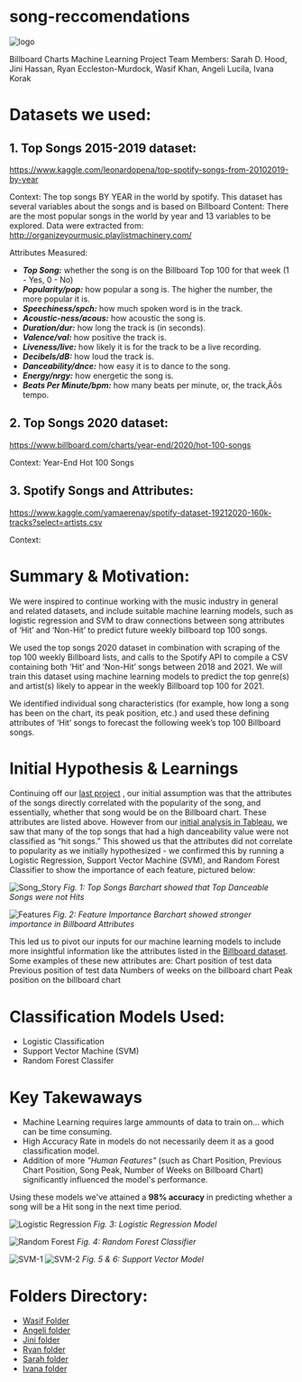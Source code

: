 # song-reccomendations

![logo](https://upload.wikimedia.org/wikipedia/commons/2/2b/Billboard_Hot_100_logo.jpg)

Billboard Charts Machine Learning Project
Team Members: Sarah D. Hood, Jini Hassan, Ryan Eccleston-Murdock, Wasif Khan, Angeli Lucila, Ivana Korak

# Datasets we used: 

## 1. Top Songs 2015-2019 dataset: 
https://www.kaggle.com/leonardopena/top-spotify-songs-from-20102019-by-year 

Context: The top songs BY YEAR in the world by spotify. This dataset has several variables about the songs and is based on Billboard
Content: There are the most popular songs in the world by year and 13 variables to be explored. Data were extracted from: http://organizeyourmusic.playlistmachinery.com/

Attributes Measured:

* ***Top Song:*** whether the song is on the Billboard Top 100 for that week (1 - Yes, 0 - No)
* ***Popularity/pop:*** how popular a song is. The higher the number, the more popular it is.
* ***Speechiness/spch:*** how much spoken word is in the track.
* ***Acoustic-ness/acous:*** how acoustic the song is.
* ***Duration/dur:*** how long the track is (in seconds).
* ***Valence/val:*** how positive the track is.
* ***Liveness/live:*** how likely it is for the track to be a live recording.
* ***Decibels/dB:*** how loud the track is.
* ***Danceability/dnce:*** how easy it is to dance to the song.
* ***Energy/nrgy:*** how energetic the song is.
* ***Beats Per Minute/bpm:*** how many beats per minute, or, the track‚Äôs tempo.


## 2. Top Songs 2020 dataset:
https://www.billboard.com/charts/year-end/2020/hot-100-songs

Context: Year-End Hot 100 Songs

## 3. Spotify Songs and Attributes: 
https://www.kaggle.com/yamaerenay/spotify-dataset-19212020-160k-tracks?select=artists.csv

Context: 

# Summary & Motivation: 

We were inspired to continue working with the music industry in general and related datasets, and include suitable machine learning models, such as logistic regression and SVM to draw connections between song attributes of ‘Hit’ and ‘Non-Hit’ to predict future weekly billboard top 100 songs.

We used the top songs 2020 dataset in combination with scraping of the top 100 weekly Billboard lists, and  calls to the Spotify API to compile a CSV containing both ‘Hit’ and ‘Non-Hit’ songs between 2018 and 2021. We will train this dataset using machine learning models to predict the top genre(s) and artist(s) likely to appear in the weekly Billboard top 100 for 2021. 

We identified individual song characteristics (for example, how long a song has been on the chart, its peak position, etc.) and used these defining attributes of ‘Hit’ songs to forecast the following week’s top 100 Billboard songs. 


# Initial Hypothesis & Learnings

Continuing off our [last project](https://github.com/reccleston/music-project) , our initial assumption was that the attributes of the songs directly correlated with the popularity of the song, and essentially, whether that song would be on the Billboard chart. These attributes are listed above. However from our [initial analysis in Tableau](angeli/SongStory.twbx), we saw that many of the top songs that had a high danceability value were not classified as “hit songs.” This showed us that the attributes did not correlate to popularity as we initially hypothesized - we confirmed this by running a Logistic Regression, Support Vector Machine (SVM), and Random Forest Classifier to show the importance of each feature, pictured below:


![Song_Story](angeli/Song_Story.png)
*Fig. 1: Top Songs Barchart showed that Top Danceable Songs were not Hits*


![Features](ryan/image.png)
*Fig. 2: Feature Importance Barchart showed stronger importance in Billboard Attributes*

This led us to pivot our inputs for our machine learning models to include more insightful information like the attributes listed in the [Billboard dataset](BB_Final.csv). Some examples of these new attributes are:
Chart position of test data
Previous position of test data
Numbers of weeks on the billboard chart
Peak position on the billboard chart


# Classification Models Used:
* Logistic Classification
* Support Vector Machine (SVM)
* Random Forest Classifer

# Key Takewaways

* Machine Learning requires large ammounts of data to train on... which can be time consuming.
* High Accuracy Rate in models do not necessarily deem it as a good classification model. 
* Addition of more *"Human Features"* (such as Chart Position, Previous Chart Position, Song Peak, Number of Weeks on Billboard Chart) significantly influenced the model's performance. 

Using these models we've attained a **98% accuracy** in predicting whether a song will be a Hit song in the next time period. 

![Logistic Regression](images/logisticregression.png)
*Fig. 3: Logistic Regression Model*

![Random Forest](images/randomforest.png)
*Fig. 4: Random Forest Classifier*

![SVM-1](images/SVM1.png)
![SVM-2](images/SVM2.png)
*Fig. 5 & 6: Support Vector Model*


# Folders Directory:
* [Wasif Folder](https://github.com/reccleston/song-recomendations/tree/main/wasif)
* [Angeli folder](https://github.com/reccleston/song-recomendations/tree/main/angeli) 
* [Jini folder](https://github.com/reccleston/song-recomendations/tree/main/jini)
* [Ryan folder](https://github.com/reccleston/song-recomendations/tree/main/ryan/data)
* [Sarah folder](https://github.com/reccleston/song-recomendations/tree/main/sarah) 
* [Ivana folder](https://github.com/reccleston/song-recomendations/tree/main/ivana)


